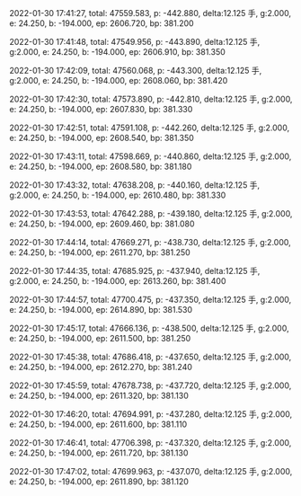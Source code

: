 2022-01-30 17:41:27, total: 47559.583, p: -442.880, delta:12.125 手, g:2.000, e: 24.250, b: -194.000, ep: 2606.720, bp: 381.200

2022-01-30 17:41:48, total: 47549.956, p: -443.890, delta:12.125 手, g:2.000, e: 24.250, b: -194.000, ep: 2606.910, bp: 381.350

2022-01-30 17:42:09, total: 47560.068, p: -443.300, delta:12.125 手, g:2.000, e: 24.250, b: -194.000, ep: 2608.060, bp: 381.420

2022-01-30 17:42:30, total: 47573.890, p: -442.810, delta:12.125 手, g:2.000, e: 24.250, b: -194.000, ep: 2607.830, bp: 381.330

2022-01-30 17:42:51, total: 47591.108, p: -442.260, delta:12.125 手, g:2.000, e: 24.250, b: -194.000, ep: 2608.540, bp: 381.350

2022-01-30 17:43:11, total: 47598.669, p: -440.860, delta:12.125 手, g:2.000, e: 24.250, b: -194.000, ep: 2608.580, bp: 381.180

2022-01-30 17:43:32, total: 47638.208, p: -440.160, delta:12.125 手, g:2.000, e: 24.250, b: -194.000, ep: 2610.480, bp: 381.330

2022-01-30 17:43:53, total: 47642.288, p: -439.180, delta:12.125 手, g:2.000, e: 24.250, b: -194.000, ep: 2609.460, bp: 381.080

2022-01-30 17:44:14, total: 47669.271, p: -438.730, delta:12.125 手, g:2.000, e: 24.250, b: -194.000, ep: 2611.270, bp: 381.250

2022-01-30 17:44:35, total: 47685.925, p: -437.940, delta:12.125 手, g:2.000, e: 24.250, b: -194.000, ep: 2613.260, bp: 381.400

2022-01-30 17:44:57, total: 47700.475, p: -437.350, delta:12.125 手, g:2.000, e: 24.250, b: -194.000, ep: 2614.890, bp: 381.530

2022-01-30 17:45:17, total: 47666.136, p: -438.500, delta:12.125 手, g:2.000, e: 24.250, b: -194.000, ep: 2611.500, bp: 381.250

2022-01-30 17:45:38, total: 47686.418, p: -437.650, delta:12.125 手, g:2.000, e: 24.250, b: -194.000, ep: 2612.270, bp: 381.240

2022-01-30 17:45:59, total: 47678.738, p: -437.720, delta:12.125 手, g:2.000, e: 24.250, b: -194.000, ep: 2611.320, bp: 381.130

2022-01-30 17:46:20, total: 47694.991, p: -437.280, delta:12.125 手, g:2.000, e: 24.250, b: -194.000, ep: 2611.600, bp: 381.110

2022-01-30 17:46:41, total: 47706.398, p: -437.320, delta:12.125 手, g:2.000, e: 24.250, b: -194.000, ep: 2611.720, bp: 381.130

2022-01-30 17:47:02, total: 47699.963, p: -437.070, delta:12.125 手, g:2.000, e: 24.250, b: -194.000, ep: 2611.890, bp: 381.120